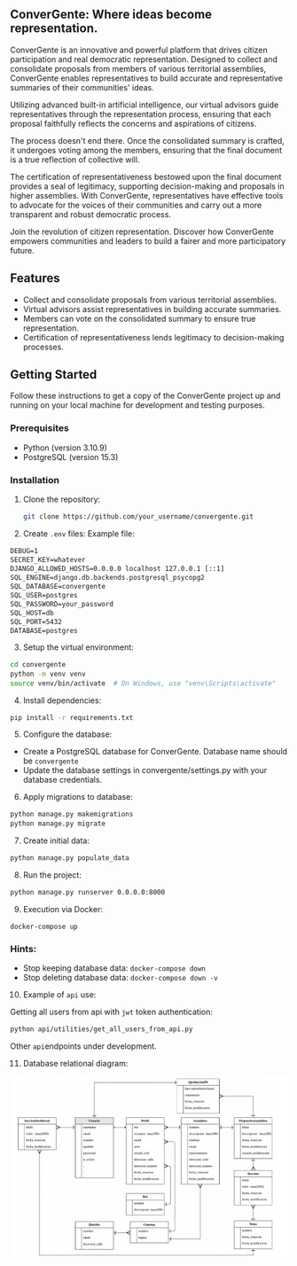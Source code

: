 ## ConverGente: Where ideas become representation.

ConverGente is an innovative and powerful platform that drives citizen participation and real democratic representation. Designed to collect and consolidate proposals from members of various territorial assemblies, ConverGente enables representatives to build accurate and representative summaries of their communities' ideas.

Utilizing advanced built-in artificial intelligence, our virtual advisors guide representatives through the representation process, ensuring that each proposal faithfully reflects the concerns and aspirations of citizens.

The process doesn't end there. Once the consolidated summary is crafted, it undergoes voting among the members, ensuring that the final document is a true reflection of collective will.

The certification of representativeness bestowed upon the final document provides a seal of legitimacy, supporting decision-making and proposals in higher assemblies. With ConverGente, representatives have effective tools to advocate for the voices of their communities and carry out a more transparent and robust democratic process.

Join the revolution of citizen representation. Discover how ConverGente empowers communities and leaders to build a fairer and more participatory future.

## Features

- Collect and consolidate proposals from various territorial assemblies.
- Virtual advisors assist representatives in building accurate summaries.
- Members can vote on the consolidated summary to ensure true representation.
- Certification of representativeness lends legitimacy to decision-making processes.

## Getting Started

Follow these instructions to get a copy of the ConverGente project up and running 
on your local machine for development and testing purposes.

### Prerequisites

- Python (version 3.10.9)
- PostgreSQL (version 15.3)

### Installation

1. Clone the repository:

   ```bash
   git clone https://github.com/your_username/convergente.git
   ```

2. Create `.env` files:
Example file: 
```
DEBUG=1
SECRET_KEY=whatever
DJANGO_ALLOWED_HOSTS=0.0.0.0 localhost 127.0.0.1 [::1]
SQL_ENGINE=django.db.backends.postgresql_psycopg2
SQL_DATABASE=convergente
SQL_USER=postgres
SQL_PASSWORD=your_password
SQL_HOST=db
SQL_PORT=5432
DATABASE=postgres
```

3. Setup the virtual environment:  

```bash
cd convergente
python -m venv venv
source venv/bin/activate  # On Windows, use "venv\Scripts\activate"
```

4. Install dependencies:  
```bash
pip install -r requirements.txt

```

5. Configure the database:

- Create a PostgreSQL database for ConverGente. Database name should be `convergente`
- Update the database settings in convergente/settings.py with your database credentials.

6. Apply migrations to database:  

```bash
python manage.py makemigrations
python manage.py migrate
```

7. Create initial data:  
```bash
python manage.py populate_data
```

8. Run the project:  
```bash
python manage.py runserver 0.0.0.0:8000
```

9. Execution via Docker:  

```
docker-compose up
```

### Hints:  
- Stop keeping database data: `docker-compose down`
- Stop deleting database data: `docker-compose down -v`  

10. Example of `api` use:  

Getting all users from api with `jwt` token authentication:  

```bash
python api/utilities/get_all_users_from_api.py
```
Other `api`endpoints under development.  

11. Database relational diagram:  

![Data Diagram](db/data_model_relational_diagram.png)